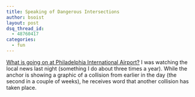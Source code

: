 ```yaml
---
title: Speaking of Dangerous Intersections
author: bsoist
layout: post
dsq_thread_id:
  - 48760417
categories:
  - fun
---
```

[What is going on at Philadelphia International Airport?][1] I was watching the local news last night (something I do about three times a year). While the anchor is showing a graphic of a collision from earlier in the day (the second in a couple of weeks), he receives word that another collision has taken place.

 [1]: http://kyw.com/news/local_story_335232316.html
